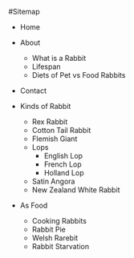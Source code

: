 #Sitemap

- Home
- About
	- What is a Rabbit
	- Lifespan
	- Diets of Pet vs Food Rabbits 
- Contact

- Kinds of Rabbit
	- Rex Rabbit
	- Cotton Tail Rabbit
	- Flemish Giant
	- Lops
		- English Lop
		- French Lop
		- Holland Lop
	- Satin Angora
	- New Zealand White Rabbit

- As Food
	- Cooking Rabbits
	- Rabbit Pie
	- Welsh Rarebit
	- Rabbit Starvation